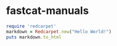# fastcat-manuals

```ruby
require 'redcarpet'
markdown = Redcarpet.new("Hello World!")
puts markdown.to_html
```
